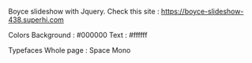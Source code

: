 Boyce slideshow with Jquery.
Check this site : 
https://boyce-slideshow-438.superhi.com

Colors 
Background : #000000
Text : #ffffff

Typefaces
Whole page : Space Mono


